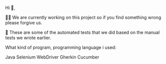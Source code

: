 Hi 👋,

👨‍💻 We are currently working on this project so if you find something wrong please forgive us.

📝 These are some of the automated tests that we did based on the manual tests we wrote earlier.

What kind of program, programming language i used:

Java
Selenium WebDriver
Gherkin
Cucumber
